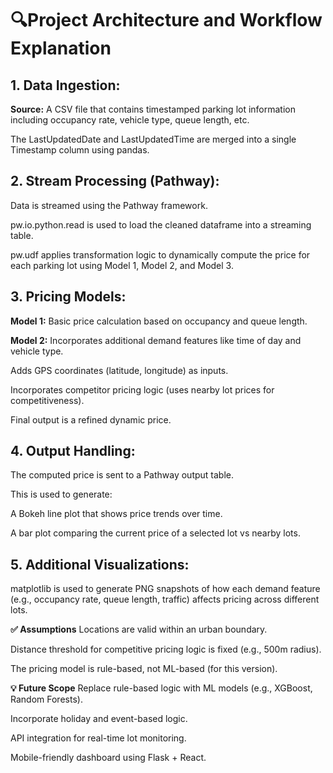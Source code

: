 # 🔍Project Architecture and Workflow Explanation

## 1. Data Ingestion:
**Source:** A CSV file that contains timestamped parking lot information including occupancy rate, vehicle type, queue length, etc.

The LastUpdatedDate and LastUpdatedTime are merged into a single Timestamp column using pandas.

## 2. Stream Processing (Pathway):
Data is streamed using the Pathway framework.

pw.io.python.read is used to load the cleaned dataframe into a streaming table.

pw.udf applies transformation logic to dynamically compute the price for each parking lot using Model 1, Model 2, and Model 3.

## 3. Pricing Models:
**Model 1:** Basic price calculation based on occupancy and queue length.

**Model 2:** Incorporates additional demand features like time of day and vehicle type.

Adds GPS coordinates (latitude, longitude) as inputs.

Incorporates competitor pricing logic (uses nearby lot prices for competitiveness).

Final output is a refined dynamic price.

## 4. Output Handling:
The computed price is sent to a Pathway output table.

This is used to generate:

A Bokeh line plot that shows price trends over time.

A bar plot comparing the current price of a selected lot vs nearby lots.

## 5. Additional Visualizations:
matplotlib is used to generate PNG snapshots of how each demand feature (e.g., occupancy rate, queue length, traffic) affects pricing across different lots.

**✅ Assumptions**
Locations are valid within an urban boundary.

Distance threshold for competitive pricing logic is fixed (e.g., 500m radius).

The pricing model is rule-based, not ML-based (for this version).

**💡 Future Scope**
Replace rule-based logic with ML models (e.g., XGBoost, Random Forests).

Incorporate holiday and event-based logic.

API integration for real-time lot monitoring.

Mobile-friendly dashboard using Flask + React.

